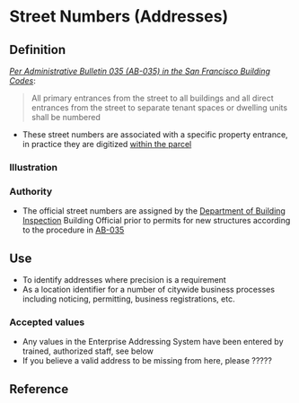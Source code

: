 # Street Numbers \(Addresses\)

## Definition

_[Per Administrative Bulletin 035 (AB-035) in the San Francisco Building Codes](http://library.amlegal.com/nxt/gateway.dll/California/sfbuilding/buildingcode2016edition/administrativebulletins?f=templates$fn=default.htm$3.0$vid=amlegal:sanfrancisco_ca$anc=JD_AB-035)_:

> All primary entrances from the street to all buildings and all direct entrances from the street to separate tenant spaces or dwelling units shall be numbered

* These street numbers are associated with a specific property entrance, in practice they are digitized [within the parcel](/canonical-lists/assessor-parcel-numbers-apn.md)

### Illustration

### Authority

* The official street numbers are assigned by the [Department of Building Inspection](http://sfdbi.org/) Building Official prior to permits for new structures according to the procedure in [AB-035](http://library.amlegal.com/nxt/gateway.dll/California/sfbuilding/buildingcode2016edition/administrativebulletins?f=templates$fn=default.htm$3.0$vid=amlegal:sanfrancisco_ca$anc=JD_AB-035)



## Use

* To identify addresses where precision is a requirement
* As a location identifier for a number of citywide business processes including noticing, permitting, business registrations, etc.

### Accepted values
* Any values in the Enterprise Addressing System have been entered by trained, authorized staff, see below
* If you believe a valid address to be missing from here, please ?????

## Reference



